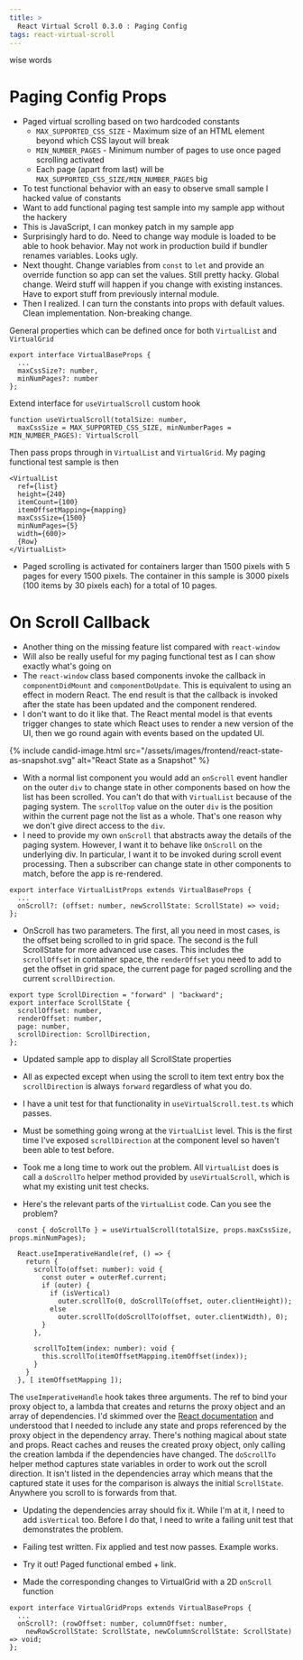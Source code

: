 ```yaml
---
title: >
  React Virtual Scroll 0.3.0 : Paging Config
tags: react-virtual-scroll
---
```


wise words

# Paging Config Props

* Paged virtual scrolling based on two hardcoded constants
  * `MAX_SUPPORTED_CSS_SIZE` - Maximum size of an HTML element beyond which CSS layout will break
  * `MIN_NUMBER_PAGES` - Minimum number of pages to use once paged scrolling activated
  * Each page (apart from last) will be `MAX_SUPPORTED_CSS_SIZE/MIN_NUMBER_PAGES` big
* To test functional behavior with an easy to observe small sample I hacked value of constants
* Want to add functional paging test sample into my sample app without the hackery
* This is JavaScript, I can monkey patch in my sample app
* Surprisingly hard to do. Need to change way module is loaded to be able to hook behavior. May not work in production build if bundler renames variables. Looks ugly.
* Next thought. Change variables from `const` to `let` and provide an override function so app can set the values. Still pretty hacky. Global change. Weird stuff will happen if you change with existing instances. Have to export stuff from previously internal module.
* Then I realized. I can turn the constants into props with default values. Clean implementation. Non-breaking change.

General properties which can be defined once for both `VirtualList` and `VirtualGrid`

```
export interface VirtualBaseProps {
  ...
  maxCssSize?: number,
  minNumPages?: number
};
```

Extend interface for `useVirtualScroll` custom hook

```
function useVirtualScroll(totalSize: number, 
  maxCssSize = MAX_SUPPORTED_CSS_SIZE, minNumberPages = MIN_NUMBER_PAGES): VirtualScroll
```

Then pass props through in `VirtualList` and `VirtualGrid`. My paging functional test sample is then

```
<VirtualList
  ref={list}
  height={240}
  itemCount={100}
  itemOffsetMapping={mapping}
  maxCssSize={1500}
  minNumPages={5}
  width={600}>
  {Row}
</VirtualList>
```

* Paged scrolling is activated for containers larger than 1500 pixels with 5 pages for every 1500 pixels. The container in this sample is 3000 pixels (100 items by 30 pixels each) for a total of 10 pages.

# On Scroll Callback

* Another thing on the missing feature list compared with `react-window`
* Will also be really useful for my paging functional test as I can show exactly what's going on
* The `react-window` class based components invoke the callback in `componentDidMount` and `componentDoUpdate`. This is equivalent to using an effect in modern React. The end result is that the callback is invoked after the state has been updated and the component rendered.
* I don't want to do it like that. The React mental model is that events trigger changes to state which React uses to render a new version of the UI, then we go round again with events based on the updated UI. 

{% include candid-image.html src="/assets/images/frontend/react-state-as-snapshot.svg" alt="React State as a Snapshot" %}

* With a normal list component you would add an `onScroll` event handler on the outer `div` to change state in other components based on how the list has been scrolled. You can't do that with `VirtualList` because of the paging system. The `scrollTop` value on the outer `div` is the position within the current page not the list as a whole. That's one reason why we don't give direct access to the `div`.
* I need to provide my own `onScroll` that abstracts away the details of the paging system. However, I want it to behave like `OnScroll` on the underlying div. In particular, I want it to be invoked during scroll event processing. Then a subscriber can change state in other components to match, before the app is re-rendered. 

```
export interface VirtualListProps extends VirtualBaseProps {
  ...
  onScroll?: (offset: number, newScrollState: ScrollState) => void;
};
```

* OnScroll has two parameters. The first, all you need in most cases, is the offset being scrolled to in grid space. The second is the full ScrollState for more advanced use cases. This includes the `scrollOffset` in container space, the `renderOffset` you need to add to get the offset in grid space, the current page for paged scrolling and the current `scrollDirection`.

```
export type ScrollDirection = "forward" | "backward";
export interface ScrollState { 
  scrollOffset: number, 
  renderOffset: number,
  page: number, 
  scrollDirection: ScrollDirection, 
};
```

* Updated sample app to display all ScrollState properties
* All as expected except when using the scroll to item text entry box the `scrollDirection` is always `forward` regardless of what you do. 
* I have a unit test for that functionality in `useVirtualScroll.test.ts` which passes.
* Must be something going wrong at the `VirtualList` level. This is the first time I've exposed `scrollDirection` at the component level so haven't been able to test before. 
* Took me a long time to work out the problem. All `VirtualList` does is call a `doScrollTo` helper method provided by `useVirtualScroll`, which is what my existing unit test checks.

* Here's the relevant parts of the `VirtualList` code. Can you see the problem?

```
  const { doScrollTo } = useVirtualScroll(totalSize, props.maxCssSize, props.minNumPages);

  React.useImperativeHandle(ref, () => {
    return {
      scrollTo(offset: number): void {
        const outer = outerRef.current;
        if (outer) {
          if (isVertical)
            outer.scrollTo(0, doScrollTo(offset, outer.clientHeight));
          else
            outer.scrollTo(doScrollTo(offset, outer.clientWidth), 0);
        }
      },

      scrollToItem(index: number): void {
        this.scrollTo(itemOffsetMapping.itemOffset(index));
      }
    }
  }, [ itemOffsetMapping ]);
```

The `useImperativeHandle` hook takes three arguments. The ref to bind your proxy object to, a lambda that creates and returns the proxy object and an array of dependencies. I'd skimmed over the  [React documentation](https://react.dev/reference/react/useImperativeHandle) and understood that I needed to include any state and props referenced by the proxy object in the dependency array. There's nothing magical about state and props. React caches and reuses the created proxy object, only calling the creation lambda if the dependencies have changed. The `doScrollTo` helper method captures state variables in order to work out the scroll direction. It isn't listed in the dependencies array which means that the captured state it uses for the comparison is always the initial `ScrollState`. Anywhere you scroll to is forwards from that.
* Updating the dependencies array should fix it. While I'm at it, I need to add `isVertical` too. Before I do that, I need to write a failing unit test that demonstrates the problem.
* Failing test written. Fix applied and test now passes. Example works.

* Try it out! Paged functional embed + link.

* Made the corresponding changes to VirtualGrid with a 2D `onScroll` function

```
export interface VirtualGridProps extends VirtualBaseProps {
  ...
  onScroll?: (rowOffset: number, columnOffset: number, 
    newRowScrollState: ScrollState, newColumnScrollState: ScrollState) => void;
};
```

